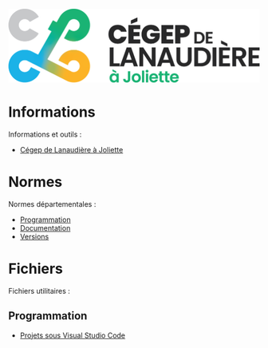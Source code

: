 ![CLJ](Images/logo.png)

# Informations

Informations et outils :

- [Cégep de Lanaudière à Joliette](Documents/CLJ.md)

# Normes

Normes départementales :

- [Programmation](Documents/Normes.md)
- [Documentation](Documents/Doxygen.md)
- [Versions](Documents/Git.md)

# Fichiers

Fichiers utilitaires :

## Programmation

- [Projets sous Visual Studio Code](https://github.com/Singcaster-CRLJ/CLJ/releases/tag/VSC)